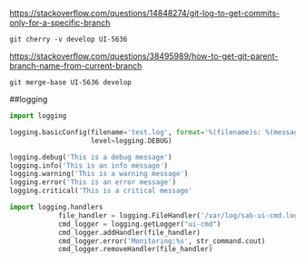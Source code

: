 https://stackoverflow.com/questions/14848274/git-log-to-get-commits-only-for-a-specific-branch

```git
git cherry -v develop UI-5636
```
https://stackoverflow.com/questions/38495989/how-to-get-git-parent-branch-name-from-current-branch
```git
git merge-base UI-5636 develop
```
##logging
```python
import logging

logging.basicConfig(filename='test.log', format='%(filename)s: %(message)s',
                    level=logging.DEBUG)

logging.debug('This is a debug message')
logging.info('This is an info message')
logging.warning('This is a warning message')
logging.error('This is an error message')
logging.critical('This is a critical message'

import logging.handlers
            file_handler = logging.FileHandler('/var/log/sab-ui-cmd.log')
            cmd_logger = logging.getLogger("ui-cmd")
            cmd_logger.addHandler(file_handler)
            cmd_logger.error('Monitoring:%s', str_command.cout)
            cmd_logger.removeHandler(file_handler)
```

